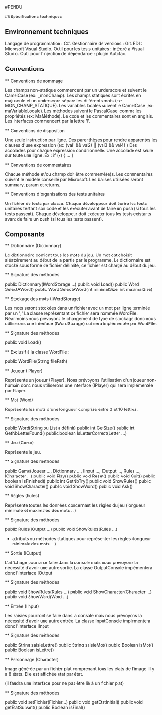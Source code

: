 ﻿#PENDU

##Spécifications techniques

## Environnement techniques

Langage de programmation : C#.
Gestionnaire de versions : Git.
EDI : Microsoft Visual Studio.
Outil pour les tests unitaires : intégré à Visual Studio.
Outil pour l'injection de dépendance : plugin Autofac.

## Conventions

** Conventions de nommage

Les champs non-statique commencent par un underscore et suivent le CamelCase (ex: _monChamp).
Les champs statiques sont écrites en majuscule et un underscore sépare les différents mots (ex: MON_CHAMP_STATIQUE).
Les variables locales suivent le CamelCase (ex: maVariableLocale).
Les méthodes suivent le PascalCase, comme les propriétés (ex: MaMéthode).
Le code et les commentaires sont en anglais.
Les interfaces commencent par la lettre 'I'.

** Conventions de disposition

Une seule instruction par ligne.
Des parenthèses pour rendre apparentes les clauses d'une expression (ex: (val1 && val2) || (val3 && val4) )
Des accolades pour chaque expression conditionnelle.
Une accolade est seule sur toute une ligne.
Ex :
if (x)
{
	...
}

** Conventions de commentaires

Chaque méthode et/ou champ doit être commenté(e)s.
Les commentaires suivent le modèle conseillé par Microsoft.
Les balises utilisées seront summary, param et returns.

** Conventions d'organisations des tests unitaires

Un fichier de tests par classe.
Chaque développeur doit écrire les tests unitaires testant son code et les exécuter avant de faire un push (si tous les tests passent). 
Chaque développeur doit exécuter tous les tests existants avant de faire un push (si tous les tests passent).

## Composants

** Dictionnaire (Dictionnary)

Le dictionnaire contient tous les mots du jeu. Un mot est choisit aléatoirement au début de la partie par le programme.
Le dictionnaire est stocké sous forme de fichier délimité, ce fichier est chargé au début du jeu.

** Signature des méthodes

public Dictionnary(IWordStorage ...)
public void Load()
public Word SelectAWord()
public Word SelectAWord(int minimalSize, int maximalSize)

** Stockage des mots (IWordStorage)

Les mots seront stockées dans un fichier avec un mot par ligne terminée par un ';'
La classe représentant ce fichier sera nommée WordFile.
Néanmoins nous prévoyons le changement de type de stockage donc nous utiliserons une interface (IWordStorage) qui sera implémentée par WordFile.

** Signature des méthodes

public void Load()

** Exclusif à la classe WordFile :

public WordFile(String filePath)

** Joueur (IPlayer)

Représente un joueur (Player).
Nous prévoyons l'utilisation d'un joueur non-humain donc nous utiliserons une interface (IPlayer) qui sera implémentée par Player.

** Mot (Word)

Représente les mots d'une longueur comprise entre 3 et 10 lettres.

** Signature des méthodes

public Word(String ou List<Letter> à définir)
public int GetSize()
public int GetNbLetterFound()
public boolean IsLetterCorrect(Letter ...)

** Jeu (Game)

Représente le jeu.

** Signature des méthodes

public Game(Joueur ..., Dictionnary ..., IInput ..., IOutput ..., Rules ..., ICharacter ...)
public void Play()
public void Reset()
public void Quit()
public boolean IsFinished()
public int GetNbTry()
public void ShowRules()
public void ShowCharacter()
public void ShowWord()
public void Ask()

** Règles (Rules)

Représente toutes les données concernant les règles du jeu (longueur minimale et maximales des mots ...)

** Signature des méthodes

public Rules(IOutput ...)
public void ShowRules(Rules ...)
+ attributs ou méthodes statiques pour représenter les règles (longueur minimale des mots ...)

** Sortie (IOutput)

L'affichage pourra se faire dans la console mais nous prévoyons la nécessité d'avoir une autre sortie.
La classe OutputConsole implémentera donc l'interface IOutput

** Signature des méthodes

public void ShowRules(Rules ...)
public void ShowCharacter(Character ...)
public void ShowWord(Word ...)

** Entrée (IInput)

Les saisies pourront se faire dans la console mais nous prévoyons la nécessité d'avoir une autre entrée.
La classe InputConsole implémentera donc l'interface IInput

** Signature des méthodes

public String saisieLettre()
public String saisieMot()
public Boolean isMot()
public Boolean isLettre()

** Personnage (Character)

Image générée par un fichier plat comprenant tous les états de l'image. Il y a 8 états.
Elle est affichée état par état.

(il faudra une interface pour ne pas être lié à un fichier plat)

** Signature des méthodes

public void setFichier(Fichier...)
public void getEtatInitial()
public void getEtatSuivant()
public Boolean isFinal()